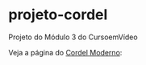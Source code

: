 # projeto-cordel
 Projeto do Módulo 3 do CursoemVídeo
 
 Veja a página do <a href="https://bernardody-mpresotto.github.io/projeto-cordel/" target="_blank">Cordel Moderno</a>:

